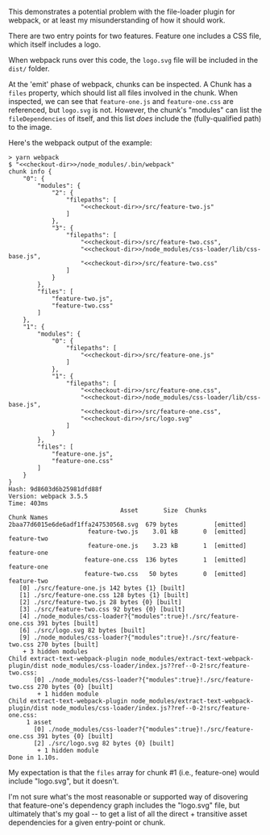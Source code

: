 This demonstrates a potential problem with the file-loader plugin for webpack,
or at least my misunderstanding of how it should work.

There are two entry points for two features. Feature one includes a CSS file, which itself includes a logo.

When webpack runs over this code, the `logo.svg` file will be included in the `dist/` folder.

At the 'emit' phase of webpack, chunks can be inspected. A Chunk has a `files` property, which should list all files
involved in the chunk. When inspected, we can see that `feature-one.js` and `feature-one.css` are referenced,
but `logo.svg` is not. However, the chunk's "modules" can list the `fileDependencies` of itself, and this list
*does* include the (fully-qualified path) to the image.

Here's the webpack output of the example:

```
> yarn webpack
$ "<<checkout-dir>>/node_modules/.bin/webpack"
chunk info {
    "0": {
        "modules": {
            "2": {
                "filepaths": [
                    "<<checkout-dir>>/src/feature-two.js"
                ]
            },
            "3": {
                "filepaths": [
                    "<<checkout-dir>>/src/feature-two.css",
                    "<<checkout-dir>>/node_modules/css-loader/lib/css-base.js",
                    "<<checkout-dir>>/src/feature-two.css"
                ]
            }
        },
        "files": [
            "feature-two.js",
            "feature-two.css"
        ]
    },
    "1": {
        "modules": {
            "0": {
                "filepaths": [
                    "<<checkout-dir>>/src/feature-one.js"
                ]
            },
            "1": {
                "filepaths": [
                    "<<checkout-dir>>/src/feature-one.css",
                    "<<checkout-dir>>/node_modules/css-loader/lib/css-base.js",
                    "<<checkout-dir>>/src/feature-one.css",
                    "<<checkout-dir>>/src/logo.svg"
                ]
            }
        },
        "files": [
            "feature-one.js",
            "feature-one.css"
        ]
    }
}
Hash: 9d8603d6b25981dfd88f
Version: webpack 3.5.5
Time: 403ms
                               Asset       Size  Chunks             Chunk Names
2baa77d6015e6de6adf1ffa247530568.svg  679 bytes          [emitted]  
                      feature-two.js    3.01 kB       0  [emitted]  feature-two
                      feature-one.js    3.23 kB       1  [emitted]  feature-one
                     feature-one.css  136 bytes       1  [emitted]  feature-one
                     feature-two.css   50 bytes       0  [emitted]  feature-two
   [0] ./src/feature-one.js 142 bytes {1} [built]
   [1] ./src/feature-one.css 128 bytes {1} [built]
   [2] ./src/feature-two.js 28 bytes {0} [built]
   [3] ./src/feature-two.css 92 bytes {0} [built]
   [4] ./node_modules/css-loader?{"modules":true}!./src/feature-one.css 391 bytes [built]
   [6] ./src/logo.svg 82 bytes [built]
   [9] ./node_modules/css-loader?{"modules":true}!./src/feature-two.css 270 bytes [built]
    + 3 hidden modules
Child extract-text-webpack-plugin node_modules/extract-text-webpack-plugin/dist node_modules/css-loader/index.js??ref--0-2!src/feature-two.css:
       [0] ./node_modules/css-loader?{"modules":true}!./src/feature-two.css 270 bytes {0} [built]
        + 1 hidden module
Child extract-text-webpack-plugin node_modules/extract-text-webpack-plugin/dist node_modules/css-loader/index.js??ref--0-2!src/feature-one.css:
     1 asset
       [0] ./node_modules/css-loader?{"modules":true}!./src/feature-one.css 391 bytes {0} [built]
       [2] ./src/logo.svg 82 bytes {0} [built]
        + 1 hidden module
Done in 1.10s.
```

My expectation is that the `files` array for chunk #1 (i.e., feature-one) would include "logo.svg", but it doesn't.

I'm not sure what's the most reasonable or supported way of disovering that feature-one's dependency graph includes the "logo.svg" file, but
ultimately that's my goal -- to get a list of all the direct + transitive asset dependencies for a given entry-point or chunk.